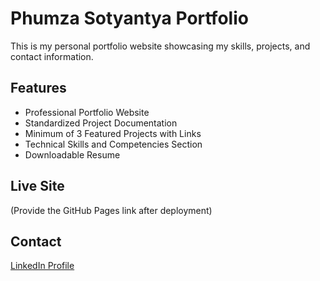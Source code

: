 # Phumza Sotyantya Portfolio

This is my personal portfolio website showcasing my skills, projects, and contact information.

## Features
- Professional Portfolio Website
- Standardized Project Documentation
- Minimum of 3 Featured Projects with Links
- Technical Skills and Competencies Section
- Downloadable Resume

## Live Site
(Provide the GitHub Pages link after deployment)

## Contact
[LinkedIn Profile](https://za.linkedin.com/in/phumza-sotyantya-44929427a)
